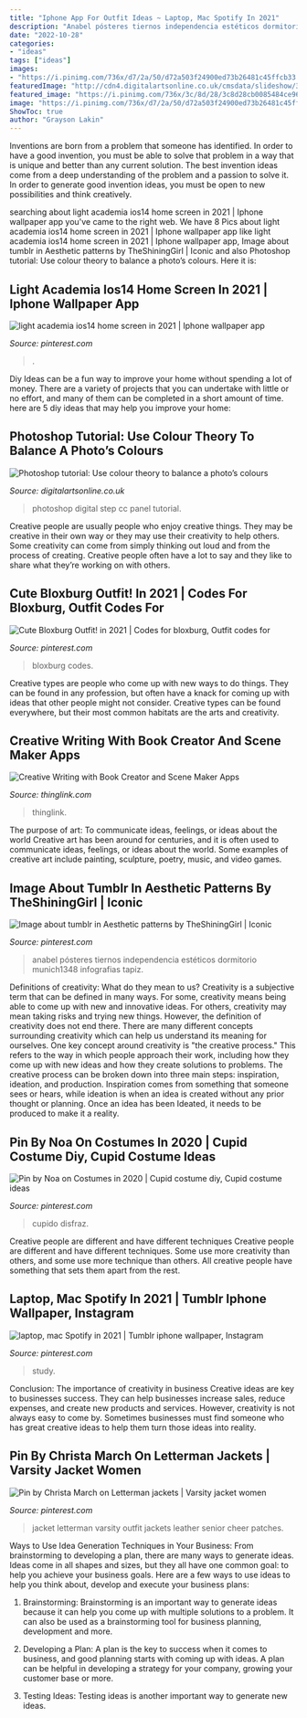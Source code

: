 ```yaml
---
title: "Iphone App For Outfit Ideas ~ Laptop, Mac Spotify In 2021"
description: "Anabel pósteres tiernos independencia estéticos dormitorio munich1348 infografias tapiz"
date: "2022-10-28"
categories:
- "ideas"
tags: ["ideas"]
images:
- "https://i.pinimg.com/736x/d7/2a/50/d72a503f24900ed73b26481c45ffcb33.jpg"
featuredImage: "http://cdn4.digitalartsonline.co.uk/cmsdata/slideshow/3584105/Step-05.jpg"
featured_image: "https://i.pinimg.com/736x/3c/8d/28/3c8d28cb0085484ce96f18c5adeb5fce.jpg"
image: "https://i.pinimg.com/736x/d7/2a/50/d72a503f24900ed73b26481c45ffcb33.jpg"
ShowToc: true
author: "Grayson Lakin"
---
```



Inventions are born from a problem that someone has identified. In order to have a good invention, you must be able to solve that problem in a way that is unique and better than any current solution. The best invention ideas come from a deep understanding of the problem and a passion to solve it. In order to generate good invention ideas, you must be open to new possibilities and think creatively.

	

		
searching about light academia ios14 home screen in 2021 | Iphone wallpaper app you've came to the right web. We have 8 Pics about light academia ios14 home screen in 2021 | Iphone wallpaper app like light academia ios14 home screen in 2021 | Iphone wallpaper app, Image about tumblr in Aesthetic patterns by TheShiningGirl | Iconic and also Photoshop tutorial: Use colour theory to balance a photo’s colours. Here it is:
		
    
## Light Academia Ios14 Home Screen In 2021 | Iphone Wallpaper App

<img loading=lazy src="https://i.pinimg.com/736x/cb/b6/e2/cbb6e2d5b47a2e2041fb93b8ebe0c431.jpg" onerror="this.onerror=null;this.src='https://tse4.mm.bing.net/th?id=OIP.g1qa9ly_a8vOrO1WX_wplAHaNK&amp;pid=15.1';" alt="light academia ios14 home screen in 2021 | Iphone wallpaper app">

_Source: pinterest.com_

>. 

	

Diy Ideas can be a fun way to improve your home without spending a lot of money. There are a variety of projects that you can undertake with little or no effort, and many of them can be completed in a short amount of time. here are 5 diy ideas that may help you improve your home: 

    
## Photoshop Tutorial: Use Colour Theory To Balance A Photo’s Colours

<img loading=lazy src="http://cdn4.digitalartsonline.co.uk/cmsdata/slideshow/3584105/Step-05.jpg" onerror="this.onerror=null;this.src='https://tse3.mm.bing.net/th?id=OIP.Ud9fHsRhR6fwKv2HwY4ObwHaFw&amp;pid=15.1';" alt="Photoshop tutorial: Use colour theory to balance a photo’s colours">

_Source: digitalartsonline.co.uk_

>photoshop digital step cc panel tutorial. 

	

Creative people are usually people who enjoy creative things. They may be creative in their own way or they may use their creativity to help others. Some creativity can come from simply thinking out loud and from the process of creating. Creative people often have a lot to say and they like to share what they’re working on with others.

    
## Cute Bloxburg Outfit! In 2021 | Codes For Bloxburg, Outfit Codes For

<img loading=lazy src="https://i.pinimg.com/736x/c8/bc/da/c8bcda6c2d911fb98b1502f336e57833.jpg" onerror="this.onerror=null;this.src='https://tse3.mm.bing.net/th?id=OIP.acC4eANOINRydmb21vQ9iAHaMa&amp;pid=15.1';" alt="Cute Bloxburg Outfit! in 2021 | Codes for bloxburg, Outfit codes for">

_Source: pinterest.com_

>bloxburg codes. 

	

Creative types are people who come up with new ways to do things. They can be found in any profession, but often have a knack for coming up with ideas that other people might not consider. Creative types can be found everywhere, but their most common habitats are the arts and creativity.

    
## Creative Writing With Book Creator And Scene Maker Apps

<img loading=lazy src="https://cdn.thinglink.me/api/image/590987194932396034/1024/10/scaletowidth/0/0/1/1/false/true?wait=true" onerror="this.onerror=null;this.src='https://tse1.mm.bing.net/th?id=OIP.DTaJWvrcE-WVUg1T_7nayQHaLH&amp;pid=15.1';" alt="Creative Writing with Book Creator and Scene Maker Apps">

_Source: thinglink.com_

>thinglink. 

	

The purpose of art: To communicate ideas, feelings, or ideas about the world
Creative art has been around for centuries, and it is often used to communicate ideas, feelings, or ideas about the world. Some examples of creative art include painting, sculpture, poetry, music, and video games.

    
## Image About Tumblr In Aesthetic Patterns By TheShiningGirl | Iconic

<img loading=lazy src="https://i.pinimg.com/736x/49/b1/60/49b16077e9c1c84434998defa6b5150e.jpg" onerror="this.onerror=null;this.src='https://tse1.mm.bing.net/th?id=OIP.Vj0PwsfAknfWrfRZUz-zUgHaMW&amp;pid=15.1';" alt="Image about tumblr in Aesthetic patterns by TheShiningGirl | Iconic">

_Source: pinterest.com_

>anabel pósteres tiernos independencia estéticos dormitorio munich1348 infografias tapiz. 

	

Definitions of creativity: What do they mean to us?
Creativity is a subjective term that can be defined in many ways. For some, creativity means being able to come up with new and innovative ideas. For others, creativity may mean taking risks and trying new things. However, the definition of creativity does not end there. There are many different concepts surrounding creativity which can help us understand its meaning for ourselves.
One key concept around creativity is "the creative process." This refers to the way in which people approach their work, including how they come up with new ideas and how they create solutions to problems. The creative process can be broken down into three main steps: inspiration, ideation, and production. Inspiration comes from something that someone sees or hears, while ideation is when an idea is created without any prior thought or planning. Once an idea has been Ideated, it needs to be produced to make it a reality.

    
## Pin By Noa On Costumes In 2020 | Cupid Costume Diy, Cupid Costume Ideas

<img loading=lazy src="https://i.pinimg.com/736x/d7/2a/50/d72a503f24900ed73b26481c45ffcb33.jpg" onerror="this.onerror=null;this.src='https://tse1.mm.bing.net/th?id=OIP.oClxYDIN0ipahUv_1kdQugHaJ3&amp;pid=15.1';" alt="Pin by Noa on Costumes in 2020 | Cupid costume diy, Cupid costume ideas">

_Source: pinterest.com_

>cupido disfraz. 

	

Creative people are different and have different techniques
Creative people are different and have different techniques. Some use more creativity than others, and some use more technique than others. All creative people have something that sets them apart from the rest.

    
## Laptop, Mac Spotify In 2021 | Tumblr Iphone Wallpaper, Instagram

<img loading=lazy src="https://i.pinimg.com/736x/95/71/ef/9571ef24f889428caaabcf34ee0e73a2.jpg" onerror="this.onerror=null;this.src='https://tse2.mm.bing.net/th?id=OIP.YrcYqAWHFbvgFDsp2tJLLgHaNK&amp;pid=15.1';" alt="laptop, mac Spotify in 2021 | Tumblr iphone wallpaper, Instagram">

_Source: pinterest.com_

>study. 

	

Conclusion: The importance of creativity in business
Creative ideas are key to businesses success. They can help businesses increase sales, reduce expenses, and create new products and services. However, creativity is not always easy to come by. Sometimes businesses must find someone who has great creative ideas to help them turn those ideas into reality.

    
## Pin By Christa March On Letterman Jackets | Varsity Jacket Women

<img loading=lazy src="https://i.pinimg.com/736x/3c/8d/28/3c8d28cb0085484ce96f18c5adeb5fce.jpg" onerror="this.onerror=null;this.src='https://tse3.mm.bing.net/th?id=OIP.lzj1nUZr63EiyrYWVz5sowHaJ4&amp;pid=15.1';" alt="Pin by Christa March on Letterman jackets | Varsity jacket women">

_Source: pinterest.com_

>jacket letterman varsity outfit jackets leather senior cheer patches. 

	

Ways to Use Idea Generation Techniques in Your Business: From brainstorming to developing a plan, there are many ways to generate ideas.
Ideas come in all shapes and sizes, but they all have one common goal: to help you achieve your business goals. Here are a few ways to use ideas to help you think about, develop and execute your business plans:
1. Brainstorming: Brainstorming is an important way to generate ideas because it can help you come up with multiple solutions to a problem. It can also be used as a brainstorming tool for business planning, development and more.

2. Developing a Plan: A plan is the key to success when it comes to business, and good planning starts with coming up with ideas. A plan can be helpful in developing a strategy for your company, growing your customer base or more.

3. Testing Ideas: Testing ideas is another important way to generate new ideas.

